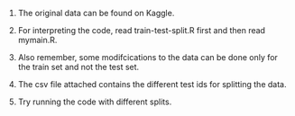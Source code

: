 1) The original data can be found on Kaggle. 

2) For interpreting the code, read train-test-split.R first and then read mymain.R.

3) Also remember, some modifcications to the data can be done only for the train set and not the test set.

4) The csv file attached contains the different test ids for splitting the data. 

5) Try running the code with different splits.
